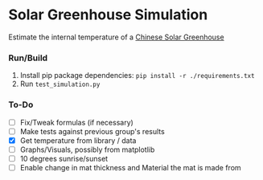 # Solar Greenhouse Simulation
Estimate the internal temperature of a [Chinese Solar Greenhouse](https://www.appropedia.org/Chinese_Solar_Greenhouse)

### Run/Build
1. Install pip package dependencies: `pip install -r ./requirements.txt`
2. Run `test_simulation.py`

### To-Do
- [ ] Fix/Tweak formulas (if necessary)
- [ ] Make tests against previous group's results
- [x] Get temperature from library / data
- [ ] Graphs/Visuals, possibly from matplotlib
- [ ] 10 degrees sunrise/sunset
- [ ] Enable change in mat thickness and Material the mat is made from
